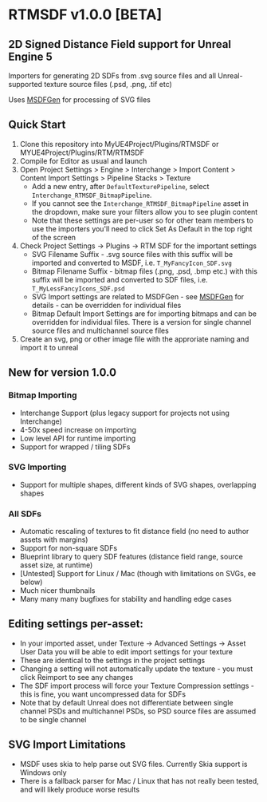 # RTMSDF v1.0.0 [BETA]
## 2D Signed Distance Field support for Unreal Engine 5
Importers for generating 2D SDFs from .svg source files and all Unreal-supported texture source files (.psd, .png, .tif etc)

Uses [MSDFGen](https://github.com/Chlumsky/msdfgen) for processing of SVG files

## Quick Start
1. Clone this repository into MyUE4Project/Plugins/RTMSDF or MYUE4Project/Plugins/RTM/RTMSDF
2. Compile for Editor as usual and launch
3. Open Project Settings > Engine > Interchange > Import Content > Content Import Settings > Pipeline Stacks > Texture
    * Add a new entry, after `DefaultTexturePipeline`, select `Interchange_RTMSDF_BitmapPipeline`.
    * If you cannot see the `Interchange_RTMSDF_BitmapPipeline` asset in the dropdown, make sure your filters allow you to see plugin content
    * Note that these settings are per-user so for other team members to use the importers you'll need to click Set As Default in the top right of the screen
5. Check Project Settings -> Plugins -> RTM SDF for the important settings
    * SVG Filename Suffix - .svg source files with this suffix will be imported and converted to MSDF, i.e. `T_MyFancyIcon_SDF.svg`
    * Bitmap Filename Suffix - bitmap files (.png, .psd, .bmp etc.) with this suffix will be imported and converted to SDF files, i.e. `T_MyLessFancyIcons_SDF.psd`
    * SVG Import settings are related to MSDFGen - see [MSDFGen](https://github.com/Chlumsky/msdfgen) for details - can be overridden for individual files
    * Bitmap Default Import Settings are for importing bitmaps and can be overridden for individual files. There is a version for single channel source files and multichannel source files
4. Create an svg, png or other image file with the approriate naming and import it to unreal

## New for version 1.0.0
### Bitmap Importing
* Interchange Support (plus legacy support for projects not using Interchange)
* 4-50x speed increase on importing
* Low level API for runtime importing
* Support for wrapped / tiling SDFs

### SVG Importing
* Support for multiple shapes, different kinds of SVG shapes, overlapping shapes

### All SDFs
* Automatic rescaling of textures to fit distance field (no need to author assets with margins)
* Support for non-square SDFs
* Blueprint library to query SDF features (distance field range, source asset size, at runtime)
* [Untested] Support for Linux / Mac (though with limitations on SVGs, ee below)
* Much nicer thumbnails
* Many many many bugfixes for stability and handling edge cases

## Editing settings per-asset:
* In your imported asset, under Texture -> Advanced Settings -> Asset User Data you will be able to edit import settings for your texture
* These are identical to the settings in the project settings
* Changing a setting will not automatically update the texture - you must click Reimport to see any changes
* The SDF import process will force your Texture Compression settings - this is fine, you want uncompressed data for SDFs
* Note that by default Unreal does not differentiate between single channel PSDs and multichannel PSDs, so PSD source files are assumed to be single channel

## SVG Import Limitations
* MSDF uses skia to help parse out SVG files. Currently Skia support is Windows only
* There is a fallback parser for Mac / Linux that has not really been tested, and will likely produce worse results
